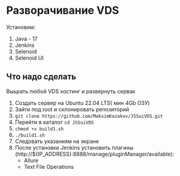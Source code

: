 # Разворачивание VDS
Установим:
1. Java - 17 
2. Jenkins
3. Selenoid
4. Selenoid UI


## Что надо сделать

Выьрать любой VDS хостинг и развернуть сервак

1. Создать сервер на Ubuntu 22.04 LTS( мин 4Gb ОЗУ)
2. Зайти под root и склонировать репозиторий
3. ```git clone https://github.com/MaksimKazakov/JSSuiVDS.git```
4. Перейти в каталог `cd JSSuiVDS`
5. `chmod +x build1.sh`
6. `./build1.sh`
7. Следовать указаниям на экране
8. После установки Jenkins установить плагины (http://${IP_ADDRESS}:8888/manage/pluginManager/available):
    - Allure
    - Text File Operations
    

